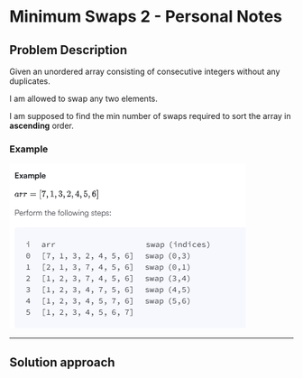# Minimum Swaps 2 - Personal Notes

## Problem Description

Given an unordered array consisting of consecutive integers without any duplicates.

I am allowed to swap any two elements.

I am supposed to find the min number of swaps required to sort the array in **ascending** order.

### Example

![alt text](image.png)

** *

## Solution approach


